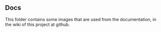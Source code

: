 ## Docs

This folder contains some images that are used from the documentation, 
in the wiki of this project at github.